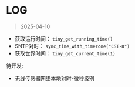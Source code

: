 # LOG

> 2025-04-10

- 获取运行时间： `tiny_get_running_time()`
- SNTP对时： `sync_time_with_timezone("CST-8")`
- 获取世界时间： `tiny_get_current_time(1)`

待开发:

- 无线传感器网络本地对时-微秒级别